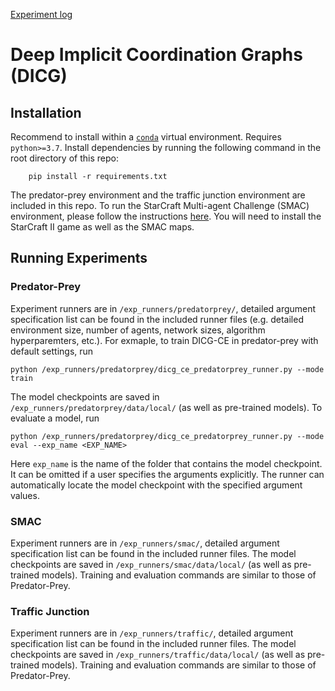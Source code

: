 [Experiment log](https://docs.google.com/spreadsheets/d/18geTTf9DG33P5r0y2SqTdlo4nYks6GjR07rkwJyLwEQ/edit?usp=sharing)

# Deep Implicit Coordination Graphs (DICG)

## Installation
Recommend to install within a [`conda`](https://docs.conda.io/projects/conda/en/latest/user-guide/install/) virtual environment. Requires `python>=3.7`. Install dependencies by running the following command in the root directory of this repo:
```
    pip install -r requirements.txt
```
The predator-prey environment and the traffic junction environment are included in this repo. To run the StarCraft Multi-agent Challenge (SMAC) environment, please follow the instructions [here](https://github.com/oxwhirl/smac).  You will need to install the StarCraft II game as well as the SMAC maps.

## Running Experiments
### Predator-Prey
Experiment runners are in `/exp_runners/predatorprey/`, detailed argument specification list can be found in the included runner files (e.g. detailed environment size, number of agents, network sizes, algorithm hyperparemters, etc.). 
For exmaple, to train DICG-CE in predator-prey with default settings, run
```
python /exp_runners/predatorprey/dicg_ce_predatorprey_runner.py --mode train
```
The model checkpoints are saved in `/exp_runners/predatorprey/data/local/` (as well as pre-trained models).
To evaluate a model, run
```
python /exp_runners/predatorprey/dicg_ce_predatorprey_runner.py --mode eval --exp_name <EXP_NAME>
```
Here `exp_name` is the name of the folder that contains the model checkpoint. It can be omitted if a user specifies the arguments explicitly. The runner can automatically locate the model checkpoint with the specified argument values.

### SMAC
Experiment runners are in `/exp_runners/smac/`, detailed argument specification list can be found in the included runner files. 
The model checkpoints are saved in `/exp_runners/smac/data/local/` (as well as pre-trained models).
Training and evaluation commands are similar to those of Predator-Prey.

### Traffic Junction
Experiment runners are in `/exp_runners/traffic/`, detailed argument specification list can be found in the included runner files. 
The model checkpoints are saved in `/exp_runners/traffic/data/local/` (as well as pre-trained models).
Training and evaluation commands are similar to those of Predator-Prey.
